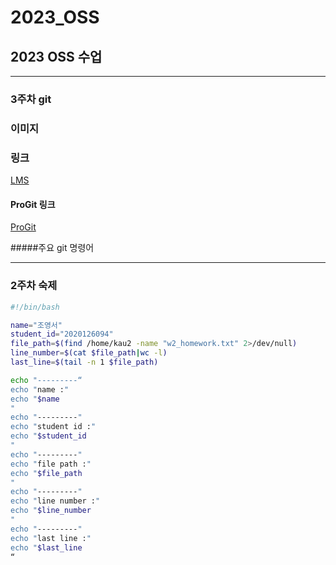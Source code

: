 # 2023_OSS
## 2023 OSS 수업

-----

### 3주차 git


### 이미지



### 링크

[LMS](https://lms.kau.ac.kr/login.php)

#### ProGit 링크

[ProGit](https://git-scm.com/book/en/v2)

#####주요 git 명령어


-----
### 2주차 숙제
```bash
#!/bin/bash

name="조영서"
student_id="2020126094"
file_path=$(find /home/kau2 -name "w2_homework.txt" 2>/dev/null)
line_number=$(cat $file_path|wc -l)
last_line=$(tail -n 1 $file_path)

echo "---------“
echo "name :"
echo "$name
"
echo "---------"
echo "student id :"
echo "$student_id
"
echo "---------"
echo "file path :"
echo "$file_path
"
echo "---------"
echo "line number :"
echo "$line_number
"
echo "---------"
echo "last line :"
echo "$last_line
“
